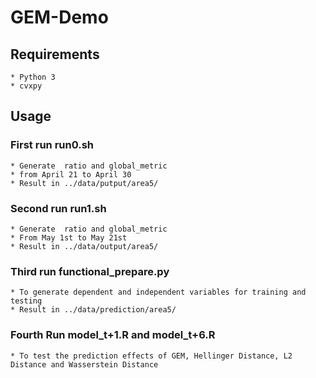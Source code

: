 # GEM-Demo

## Requirements
    
    * Python 3
    * cvxpy


## Usage


### First run run0.sh 

    * Generate  ratio and global_metric
    * from April 21 to April 30
    * Result in ../data/putput/area5/

### Second run run1.sh

    * Generate  ratio and global_metric
    * From May 1st to May 21st
    * Result in ../data/output/area5/

### Third run functional_prepare.py

    * To generate dependent and independent variables for training and testing
    * Result in ../data/prediction/area5/

### Fourth Run model_t+1.R and model_t+6.R

    * To test the prediction effects of GEM, Hellinger Distance, L2 Distance and Wasserstein Distance
